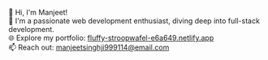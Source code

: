 👋 Hi, I'm Manjeet!  
🚀 I'm a passionate web development enthusiast, diving deep into full-stack development.  
🌐 Explore my portfolio: [fluffy-stroopwafel-e6a649.netlify.app](https://fluffy-stroopwafel-e6a649.netlify.app)  
📫 Reach out: manjeetsinghji999114@email.com  
